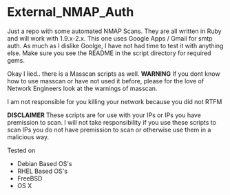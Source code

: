 # External_NMAP_Auth

Just a repo with some automated NMAP Scans. They are all written in Ruby and will work with 1.9.x-2.x. This one uses Google Apps / Gmail for smtp auth. As much as I dislike Goolge, I have not had time to test it with anything else. Make sure you see the README in the script directory for required gems.

Okay I lied.. there is a Masscan scripts as well. **WARNING** If you dont know how to use masscan or have not used it before, please for the love of Network Engineers look at the warnings of masscan.

I am not responsible for you killing your network because you did not RTFM

**DISCLAIMER** These scripts are for use with your IPs or IPs you have premission to scan. I will not take responsibility if you use these scripts to scan IPs you do not have premission to scan or otherwise use them in a malicious way.

Tested on

- Debian Based OS's
- RHEL Based OS's
- FreeBSD
- OS X
